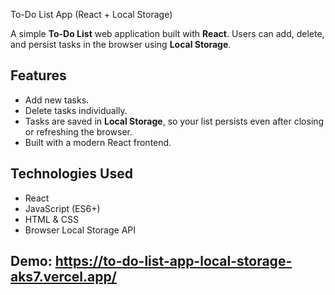  To-Do List App (React + Local Storage)

A simple **To-Do List** web application built with **React**. Users can add, delete, and persist tasks in the browser using **Local Storage**.

## Features

- Add new tasks.
- Delete tasks individually.
- Tasks are saved in **Local Storage**, so your list persists even after closing or refreshing the browser.
- Built with a modern React frontend.

## Technologies Used

- React
- JavaScript (ES6+)
- HTML & CSS
- Browser Local Storage API

## Demo: https://to-do-list-app-local-storage-aks7.vercel.app/
